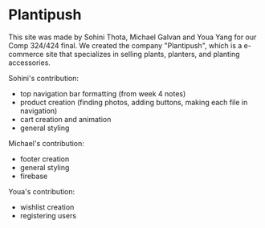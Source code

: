 # Plantipush
This site was made by Sohini Thota, Michael Galvan and Youa Yang for our Comp 324/424 final. 
We created the company "Plantipush", which is a e-commerce site that specializes in selling plants, planters, and planting accessories. 

Sohini's contribution:
- top navigation bar formatting (from week 4 notes)
- product creation (finding photos, adding buttons, making each file in navigation)
- cart creation and animation 
- general styling

Michael's contribution:
- footer creation 
- general styling 
- firebase 

Youa's contribution: 
- wishlist creation 
- registering users 